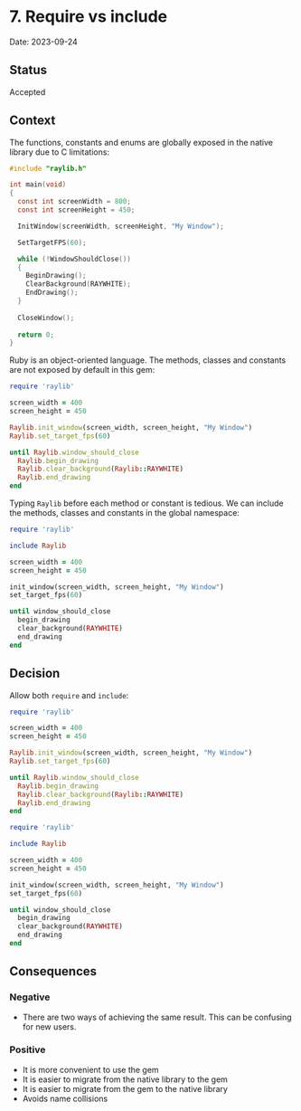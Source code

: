 # 7. Require vs include

Date: 2023-09-24

## Status

Accepted

## Context

The functions, constants and enums are globally exposed in the native library due to C limitations:

```c
#include "raylib.h"

int main(void)
{
  const int screenWidth = 800;
  const int screenHeight = 450;

  InitWindow(screenWidth, screenHeight, "My Window");

  SetTargetFPS(60);

  while (!WindowShouldClose())
  {
    BeginDrawing();
    ClearBackground(RAYWHITE);
    EndDrawing();
  }
  
  CloseWindow();
  
  return 0;
}
```

Ruby is an object-oriented language. The methods, classes and constants are not exposed by default in this gem:

```ruby
require 'raylib'

screen_width = 400
screen_height = 450

Raylib.init_window(screen_width, screen_height, "My Window")
Raylib.set_target_fps(60)

until Raylib.window_should_close
  Raylib.begin_drawing
  Raylib.clear_background(Raylib::RAYWHITE)
  Raylib.end_drawing
end
```

Typing `Raylib` before each method or constant is tedious. We can include the methods, classes and constants in the
global namespace:

```ruby
require 'raylib'

include Raylib

screen_width = 400
screen_height = 450

init_window(screen_width, screen_height, "My Window")
set_target_fps(60)

until window_should_close
  begin_drawing
  clear_background(RAYWHITE)
  end_drawing
end
```

## Decision

Allow both `require` and `include`:

```ruby
require 'raylib'

screen_width = 400
screen_height = 450

Raylib.init_window(screen_width, screen_height, "My Window")
Raylib.set_target_fps(60)

until Raylib.window_should_close
  Raylib.begin_drawing
  Raylib.clear_background(Raylib::RAYWHITE)
  Raylib.end_drawing
end
```

```ruby
require 'raylib'

include Raylib

screen_width = 400
screen_height = 450

init_window(screen_width, screen_height, "My Window")
set_target_fps(60)

until window_should_close
  begin_drawing
  clear_background(RAYWHITE)
  end_drawing
end
```

## Consequences

### Negative

- There are two ways of achieving the same result. This can be confusing for new users.

### Positive

- It is more convenient to use the gem
- It is easier to migrate from the native library to the gem
- It is easier to migrate from the gem to the native library
- Avoids name collisions
